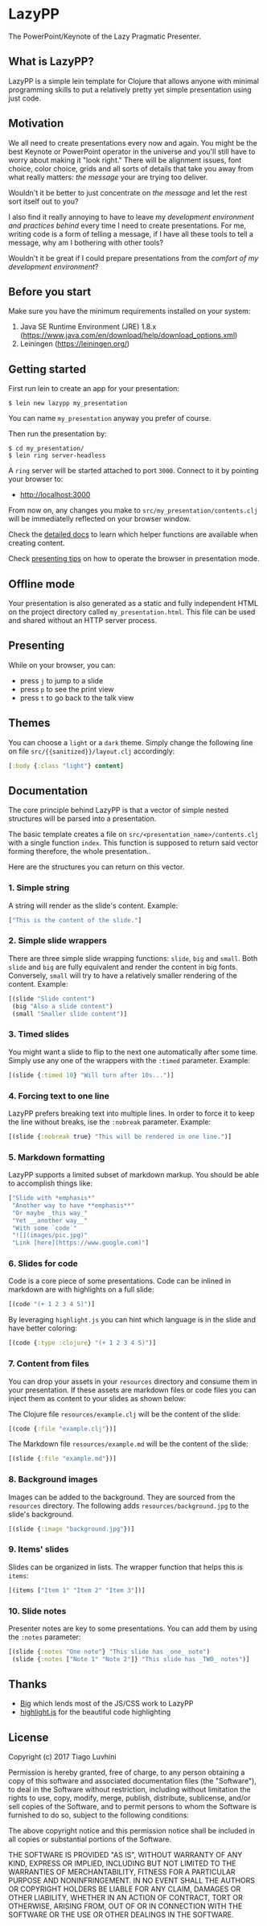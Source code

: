 # LazyPP

The PowerPoint/Keynote of the Lazy Pragmatic Presenter.

## What is LazyPP?

LazyPP is a simple lein template for Clojure that allows anyone with minimal programming skills
to put a relatively pretty yet simple presentation using just code.

## Motivation

We all need to create presentations every now and again. You might be the best Keynote or PowerPoint
operator in the universe and you'll still have to worry about making it "look right." There will be
alignment issues, font choice, color choice, grids and all sorts of details that take you away from
what really matters: *the message* your are trying too deliver.

Wouldn't it be better to just concentrate on *the message* and let the rest sort itself out to you?

I also find it really annoying to have to leave my *development environment and practices behind* every
time I need to create presentations. For me, writing code is a form of telling a message, if I have
all these tools to tell a message, why am I bothering with other tools?

Wouldn't it be great if I could prepare presentations from the *comfort of my development environment*?

## Before you start

Make sure you have the minimum requirements installed on your system:

1. Java SE Runtime Environment (JRE) 1.8.x (https://www.java.com/en/download/help/download_options.xml)
2. Leiningen (https://leiningen.org/)

## Getting started

First run lein to create an app for your presentation:

    $ lein new lazypp my_presentation

You can name `my_presentation` anyway you prefer of course.

Then run the presentation by:

    $ cd my_presentation/
    $ lein ring server-headless

A `ring` server will be started attached to port `3000`. Connect to it by pointing your browser to:

* [http://localhost:3000](http://localhost:3000)

From now on, any changes you make to `src/my_presentation/contents.clj` will be immediatelly reflected
on your browser window.

Check the [detailed docs](#documentation) to learn which helper functions are available when creating
content.

Check [presenting tips](#presenting) on how to operate the browser in presentation mode.

## Offline mode

Your presentation is also generated as a static and fully independent HTML on the project directory
called `my_presentation.html`. This file can be used and shared without an HTTP server process.

## Presenting

While on your browser, you can: 

* press `j` to jump to a slide
* press `p` to see the print view
* press `t` to go back to the talk view

## Themes

You can choose a `light` or a `dark` theme. Simply change the following line on file
`src/{{sanitized}}/layout.clj` accordingly:

```clojure
[:body {:class "light"} content]
```

## Documentation

The core principle behind LazyPP is that a vector of simple nested structures will be
parsed into a presentation.

The basic template creates a file on `src/<presentation_name>/contents.clj` with a single
function `index`. This function is supposed to return said vector forming therefore, the
whole presentation..

Here are the structures you can return on this vector.

### 1. Simple string

A string will render as the slide's content. Example:

```clojure
["This is the content of the slide."]
```

### 2. Simple slide wrappers

There are three simple slide wrapping functions: `slide`, `big` and `small`. Both `slide` and `big`
are fully equivalent and render the content in big fonts. Conversely, `small` will try to have
a relatively smaller rendering of the content. Example:

```clojure
[(slide "Slide content")
 (big "Also a slide content")
 (small "Smaller slide content")]
```

### 3. Timed slides

You might want a slide to flip to the next one automatically after some time. Simply use any one of
the wrappers with the `:timed` parameter. Example:

```clojure
[(slide {:timed 10} "Will turn after 10s...")]
```

### 4. Forcing text to one line

LazyPP prefers breaking text into multiple lines. In order to force it to keep the line without
breaks, ise the `:nobreak` parameter. Example:

```clojure
[(slide {:nobreak true} "This will be rendered in one line.")]
```

### 5. Markdown formatting

LazyPP supports a limited subset of markdown markup. You should be able to accomplish things like:

```clojure
["Slide with *emphasis*"
 "Another way to have **emphasis**"
 "Or maybe _this way_"
 "Yet __another way__"
 "With some `code`"
 "![](images/pic.jpg)"
 "Link [here](https://www.google.com)"]
```

### 6. Slides for code

Code is a core piece of some presentations. Code can be inlined in markdown are with highlights
on a full slide:

```clojure
[(code "(+ 1 2 3 4 5)")]
```

By leveraging `highlight.js` you can hint which language is in the slide and have better coloring:

```clojure
[(code {:type :clojure} "(+ 1 2 3 4 5)")]
```

### 7. Content from files

You can drop your assets in your `resources` directory and consume them in your presentation.
If these assets are markdown files or code files you can inject them as content to your slides
as shown below:

The Clojure file `resources/example.clj` will be the content of the slide:

```clojure
[(code {:file "example.clj"})]
```

The Markdown file `resources/example.md` will be the content of the slide:

```clojure
[(slide {:file "example.md"})]
```

### 8. Background images

Images can be added to the background. They are sourced from the `resources` directory.
The following adds `resources/background.jpg` to the slide's background.

```clojure
[(slide {:image "background.jpg"})]
```

### 9. Items' slides

Slides can be organized in lists. The wrapper function that helps this is `items`:

```clojure
[(items ["Item 1" "Item 2" "Item 3"])]
```

### 10. Slide notes

Presenter notes are key to some presentations. You can add them by using the `:notes`
parameter:

```clojure
[(slide {:notes "One note"} "This slide has _one_ note")
 (slide {:notes ["Note 1" "Note 2"]} "This slide has _TWO_ notes")]
```

## Thanks

* [Big](https://github.com/tmcw/big) which lends most of the JS/CSS work to LazyPP
* [highlight.js](https://highlightjs.org/) for the beautiful code highlighting

## License

Copyright (c) 2017 Tiago Luvhini

Permission is hereby granted, free of charge, to any person obtaining a copy
of this software and associated documentation files (the "Software"), to deal
in the Software without restriction, including without limitation the rights
to use, copy, modify, merge, publish, distribute, sublicense, and/or sell
copies of the Software, and to permit persons to whom the Software is
furnished to do so, subject to the following conditions:

The above copyright notice and this permission notice shall be included in all
copies or substantial portions of the Software.

THE SOFTWARE IS PROVIDED "AS IS", WITHOUT WARRANTY OF ANY KIND, EXPRESS OR
IMPLIED, INCLUDING BUT NOT LIMITED TO THE WARRANTIES OF MERCHANTABILITY,
FITNESS FOR A PARTICULAR PURPOSE AND NONINFRINGEMENT. IN NO EVENT SHALL THE
AUTHORS OR COPYRIGHT HOLDERS BE LIABLE FOR ANY CLAIM, DAMAGES OR OTHER
LIABILITY, WHETHER IN AN ACTION OF CONTRACT, TORT OR OTHERWISE, ARISING FROM,
OUT OF OR IN CONNECTION WITH THE SOFTWARE OR THE USE OR OTHER DEALINGS IN THE
SOFTWARE.
